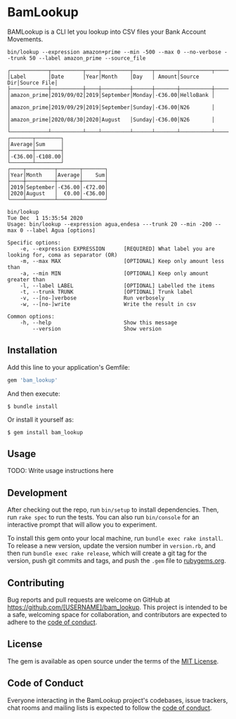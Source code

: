 # BamLookup

BAMLookup is a CLI let you lookup into CSV files your Bank Account Movements.

```
bin/lookup --expression amazon+prime --min -500 --max 0 --no-verbose --trunk 50 --label amazon_prime --source_file  

┌────────────┬──────────┬────┬─────────┬──────┬───────┬──────────┬───────────┐
│Label       │Date      │Year│Month    │Day   │ Amount│Source Dir│Source File│
├────────────┼──────────┼────┼─────────┼──────┼───────┼──────────┼───────────┤
│amazon_prime│2019/09/02│2019│September│Monday│-€36.00│HelloBank │           │
│amazon_prime│2019/09/29│2019│September│Sunday│-€36.00│N26       │           │
│amazon_prime│2020/08/30│2020│August   │Sunday│-€36.00│N26       │           │
└────────────┴──────────┴────┴─────────┴──────┴───────┴──────────┴───────────┘
┌───────┬────────┐
│Average│Sum     │
├───────┼────────┤
│-€36.00│-€108.00│
└───────┴────────┘
┌────┬─────────┬───────┬───────┐
│Year│Month    │Average│    Sum│
├────┼─────────┼───────┼───────┤
│2019│September│-€36.00│-€72.00│
│2020│August   │  €0.00│-€36.00│
└────┴─────────┴───────┴───────┘
```

```
bin/lookup                                                                                                                                       Tue Dec  1 15:35:54 2020
Usage: bin/lookup --expression agua,endesa ---trunk 20 --min -200 --max 0 --label Agua [options]

Specific options:
    -e, --expression EXPRESSION      [REQUIRED] What label you are looking for, coma as separator (OR)
    -m, --max MAX                    [OPTIONAL] Keep only amount less than
    -a, --min MIN                    [OPTIONAL] Keep only amount greater than
    -l, --label LABEL                [OPTIONAL] Labelled the items
    -t, --trunk TRUNK                [OPTIONAL] Trunk label
    -v, --[no-]verbose               Run verbosely
    -w, --[no-]write                 Write the result in csv

Common options:
    -h, --help                       Show this message
        --version                    Show version
```

## Installation

Add this line to your application's Gemfile:

```ruby
gem 'bam_lookup'
```

And then execute:

    $ bundle install

Or install it yourself as:

    $ gem install bam_lookup

## Usage

TODO: Write usage instructions here

## Development

After checking out the repo, run `bin/setup` to install dependencies. Then, run `rake spec` to run the tests. You can also run `bin/console` for an interactive prompt that will allow you to experiment.

To install this gem onto your local machine, run `bundle exec rake install`. To release a new version, update the version number in `version.rb`, and then run `bundle exec rake release`, which will create a git tag for the version, push git commits and tags, and push the `.gem` file to [rubygems.org](https://rubygems.org).

## Contributing

Bug reports and pull requests are welcome on GitHub at https://github.com/[USERNAME]/bam_lookup. This project is intended to be a safe, welcoming space for collaboration, and contributors are expected to adhere to the [code of conduct](https://github.com/[USERNAME]/bam_lookup/blob/master/CODE_OF_CONDUCT.md).


## License

The gem is available as open source under the terms of the [MIT License](https://opensource.org/licenses/MIT).

## Code of Conduct

Everyone interacting in the BamLookup project's codebases, issue trackers, chat rooms and mailing lists is expected to follow the [code of conduct](https://github.com/[USERNAME]/bam_lookup/blob/master/CODE_OF_CONDUCT.md).
